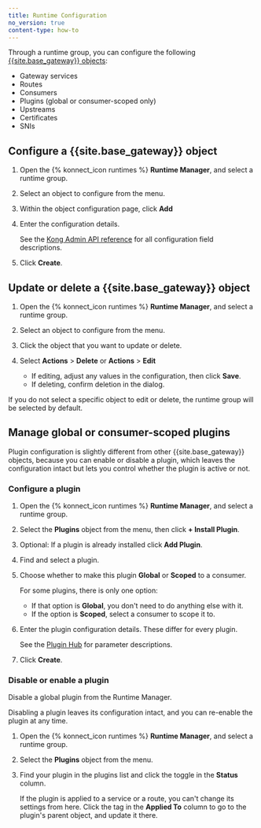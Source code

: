 ```yaml
---
title: Runtime Configuration
no_version: true
content-type: how-to
---
```


Through a runtime group, you can configure the following [{{site.base_gateway}} objects](/konnect/runtime-manager/manage-proxy-config):
* Gateway services
* Routes
* Consumers
* Plugins (global or consumer-scoped only)
* Upstreams
* Certificates
* SNIs

## Configure a {{site.base_gateway}} object

1. Open the {% konnect_icon runtimes %}
**Runtime Manager**, and select a runtime group.

2. Select an object to configure from the menu.

3. Within the object configuration page, click **Add**

4. Enter the configuration details.

    See the [Kong Admin API reference](/gateway/latest/admin-api) for all
    configuration field descriptions.

5. Click **Create**.

## Update or delete a {{site.base_gateway}} object

1. Open the {% konnect_icon runtimes %}
**Runtime Manager**, and select a runtime group.

2. Select an object to configure from the menu.

3. Click the object that you want to update or delete.

4. Select **Actions** > **Delete** or **Actions** > **Edit**

    * If editing, adjust any values in the configuration, then click **Save**.
    * If deleting, confirm deletion in the dialog.

If you do not select a specific object to edit or delete, the runtime group will be selected by default.

## Manage global or consumer-scoped plugins

Plugin configuration is slightly different from other {{site.base_gateway}} objects, because you can enable or disable a plugin, which leaves the configuration intact
but lets you control whether the plugin is active or not.

### Configure a plugin

1. Open the {% konnect_icon runtimes %}
**Runtime Manager**, and select a runtime group.

2. Select the **Plugins** object from the menu, then click **+ Install Plugin**.

3. Optional: If a plugin is already installed click **Add Plugin**.

3. Find and select a plugin.

3. Choose whether to make this plugin **Global** or **Scoped** to a consumer.

    For some plugins, there is only one option:
    * If that option is **Global**, you don't need to do anything else with it.
    * If the option is **Scoped**, select a consumer to scope it to.

4. Enter the plugin configuration details. These differ for every plugin.

    See the [Plugin Hub](/hub) for parameter descriptions.

5. Click **Create**.

### Disable or enable a plugin

Disable a global plugin from the Runtime Manager.

Disabling a plugin leaves its configuration intact, and you can re-enable the
plugin at any time.

1. Open the {% konnect_icon runtimes %}
**Runtime Manager**, and select a runtime group.

2. Select the **Plugins** object from the menu.

2. Find your plugin in the plugins list and click the toggle in the **Status** column.

   If the plugin is applied to a service or a route, you can't change its
   settings from here. Click the tag in the **Applied To** column to go to the
   plugin's parent object, and update it there.
